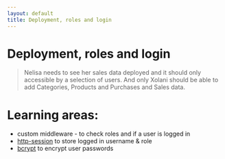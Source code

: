```yaml
---
layout: default
title: Deployment, roles and login
---
```


# Deployment, roles and login

> Nelisa needs to see her sales data deployed and it should only accessible by a selection of users. And only Xolani should be able to add Categories, Products and Purchases and Sales data.

# Learning areas:

* custom middleware - to check roles and if a user is logged in
* [http-session](#) to store logged in username & role
* [bcrypt](#) to encrypt user passwords
